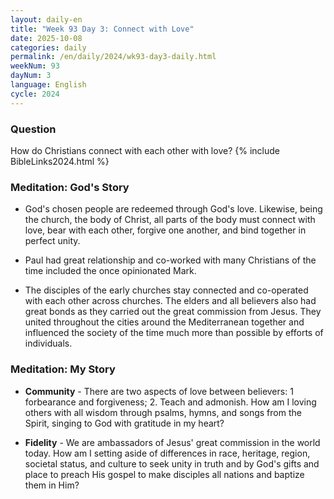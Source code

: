 ```yaml
---
layout: daily-en
title: "Week 93 Day 3: Connect with Love"
date: 2025-10-08
categories: daily
permalink: /en/daily/2024/wk93-day3-daily.html
weekNum: 93
dayNum: 3
language: English
cycle: 2024
---
```

### Question     
How do Christians connect with each other with love?
{% include BibleLinks2024.html %} 

### Meditation: God's Story   
+ God's chosen people are redeemed through God's love. Likewise, being the church, the body of Christ, all parts of the body must connect with love, bear with each other, forgive one another, and bind together in perfect unity. 

+ Paul had great relationship and co-worked with many Christians of the time included the once opinionated Mark. 

+ The disciples of the early churches stay connected and co-operated with each other across churches. The elders and all believers also had great bonds as they carried out the great commission from Jesus. They united throughout the cities around the Mediterranean together and influenced the society of the time much more than possible by efforts of individuals. 

### Meditation: My Story   
+ **Community** - There are two aspects of love between believers: 1 forbearance and forgiveness; 2. Teach and admonish. How am I loving others with all wisdom through psalms, hymns, and songs from the Spirit, singing to God with gratitude in my heart? 

+ **Fidelity** - We are ambassadors of Jesus' great commission in the world today. How am I setting aside of differences in race, heritage, region, societal status, and culture to seek unity in truth and by God's gifts and place to preach His gospel to make disciples all nations and baptize them in Him? 
